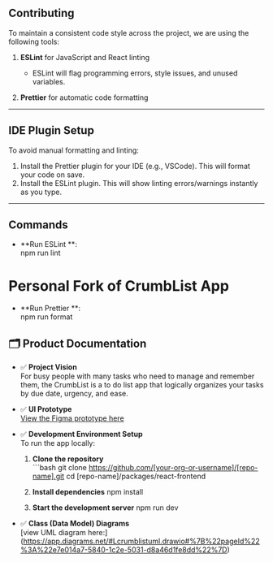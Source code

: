 ## Contributing

To maintain a consistent code style across the project, we are using the following tools:

1. **ESLint** for JavaScript and React linting

   - ESLint will flag programming errors, style issues, and unused variables.

2. **Prettier** for automatic code formatting

---

## IDE Plugin Setup

To avoid manual formatting and linting:

1. Install the Prettier plugin for your IDE (e.g., VSCode). This will format your code on save.
2. Install the ESLint plugin. This will show linting errors/warnings instantly as you type.

---

## Commands

- **Run ESLint **:  
  npm run lint

# Personal Fork of CrumbList App

- **Run Prettier **:  
  npm run format

## 🗂️ Product Documentation

- ✅ **Project Vision**  
  For busy people with many tasks who need to manage and remember them, the CrumbList is a to do list app that logically organizes your tasks by due date, urgency, and ease.

- ✅ **UI Prototype**  
  [View the Figma prototype here](https://www.figma.com/design/vnuQzsPrEYjKQKDfxCgdLD/CrumbList-UI?node-id=0-1&t=Lo5wpKswsRELc18o-1)

- ✅ **Development Environment Setup**  
  To run the app locally:

    1. **Clone the repository**  
      ```bash
      git clone https://github.com/[your-org-or-username]/[repo-name].git
      cd [repo-name]/packages/react-frontend
    
    2. **Install dependencies** 
        npm install
    
    3. **Start the development server**
        npm run dev

- ✅ **Class (Data Model) Diagrams**  
 [view UML diagram here:] (https://app.diagrams.net/#Lcrumblistuml.drawio#%7B%22pageId%22%3A%22e7e014a7-5840-1c2e-5031-d8a46d1fe8dd%22%7D)

